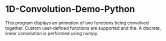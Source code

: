 # 1D-Convolution-Demo-Python

This program displays an animation of two functions being convolved together. Custom user-defined functions are supported and the. A discrete, linear convolution is performed using numpy.
 
